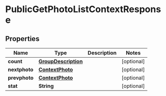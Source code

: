 

# PublicGetPhotoListContextResponse


## Properties

| Name | Type | Description | Notes |
|------------ | ------------- | ------------- | -------------|
|**count** | [**GroupDescription**](GroupDescription.md) |  |  [optional] |
|**nextphoto** | [**ContextPhoto**](ContextPhoto.md) |  |  [optional] |
|**prevphoto** | [**ContextPhoto**](ContextPhoto.md) |  |  [optional] |
|**stat** | **String** |  |  [optional] |




